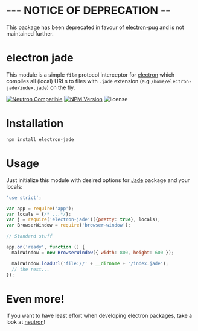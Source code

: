 # --- NOTICE OF DEPRECATION --
This package has been deprecated in favour of [electron-pug](https://www.npmjs.com/package/electron-pug) and is not maintained further.

# electron jade
This module is a simple `file` protocol interceptor for [electron](https://github.com/atom/electron) which compiles all (local) URLs to files with `.jade` extension (e.g `/home/electron-jade/index.jade`) on the fly.

<a href="https://github.com/yan-foto/neutron"><img alt="Neutron Compatible" src="https://img.shields.io/badge/neutron-compatible-004455.svg"></a>
<a href="https://www.npmjs.com/package/electron-jade"><img alt="NPM Version" src="https://img.shields.io/npm/v/electron-jade.svg"></a>
![license](https://img.shields.io/npm/l/electron-jade.svg)
# Installation

```
npm install electron-jade
```

# Usage
Just initialize this module with desired options for [Jade](https://www.npmjs.com/package/jade) package and your locals:

```js
'use strict';

var app = require('app');
var locals = {/* ...*/};
var j = require('electron-jade')({pretty: true}, locals);
var BrowserWindow = require('browser-window');

// Standard stuff

app.on('ready', function () {
  mainWindow = new BrowserWindow({ width: 800, height: 600 });

  mainWindow.loadUrl('file://' + __dirname + '/index.jade');
  // the rest...
});
```

# Even more!
If you want to have least effort when developing electron packages, take a look at [neutron](https://github.com/yan-foto/neutron)!
